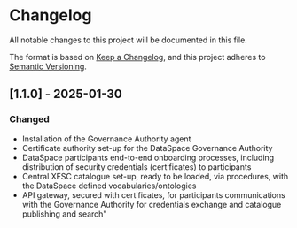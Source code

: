 # Changelog
All notable changes to this project will be documented in this file.

The format is based on [Keep a Changelog](https://keepachangelog.com/en/1.0.0/),
and this project adheres to [Semantic Versioning](https://semver.org/spec/v2.0.0.html).

## [1.1.0] - 2025-01-30

### Changed
- Installation of the Governance Authority agent
- Certificate authority set-up for the DataSpace Governance Authority
- DataSpace participants end-to-end onboarding processes, including distribution of security credentials (certificates) to participants
- Central XFSC catalogue set-up, ready to be loaded, via procedures, with the DataSpace defined vocabularies/ontologies
- API gateway, secured with certificates, for participants communications with the Governance Authority for credentials exchange and catalogue publishing and search"